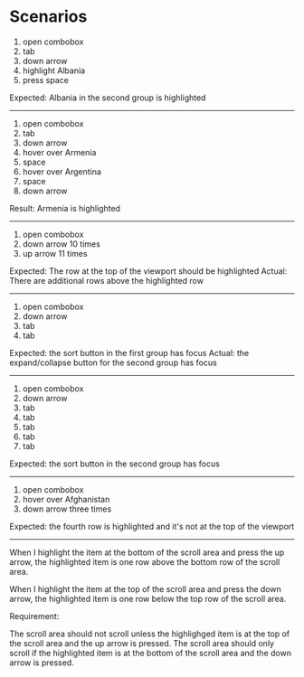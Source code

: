 
# Scenarios

1. open combobox
2. tab
3. down arrow
4. highlight Albania
5. press space

Expected: Albania in the second group is highlighted

---

1. open combobox
2. tab
3. down arrow
4. hover over Armenia
5. space
6. hover over Argentina
7. space
8. down arrow

Result: Armenia is highlighted

---

1. open combobox
2. down arrow 10 times
3. up arrow 11 times

Expected: The row at the top of the viewport should be highlighted
Actual: There are additional rows above the highlighted row

---

1. open combobox
2. down arrow
3. tab
4. tab

Expected: the sort button in the first group has focus
Actual: the expand/collapse button for the second group has focus

---

1. open combobox
2. down arrow
3. tab
4. tab
5. tab
6. tab
7. tab

Expected: the sort button in the second group has focus

---

1. open combobox
2. hover over Afghanistan
3. down arrow three times

Expected: the fourth row is highlighted and it's not at the top of the viewport

---

When I highlight the item at the bottom of the scroll area and press the up arrow, the highlighted item is one row above the bottom row of the scroll area. 

When I highlight the item at the top of the scroll area and press the down arrow, the highlighted item is one row below the top row of the scroll area. 

Requirement:

The scroll area should not scroll unless the highlighged item is at the top of the scroll area and the up arrow is pressed. The scroll area should only scroll if the highlighted item is at the bottom of the scroll area and the down arrow is pressed.
